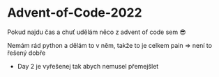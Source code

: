 # Advent-of-Code-2022
Pokud najdu čas a chuť udělám něco z advent of code sem 😎

Nemám rád python a dělám to v něm, takže to je celkem pain => není to řešený dobře

- Day 2 je vyřešenej tak abych nemusel přemejšlet 
